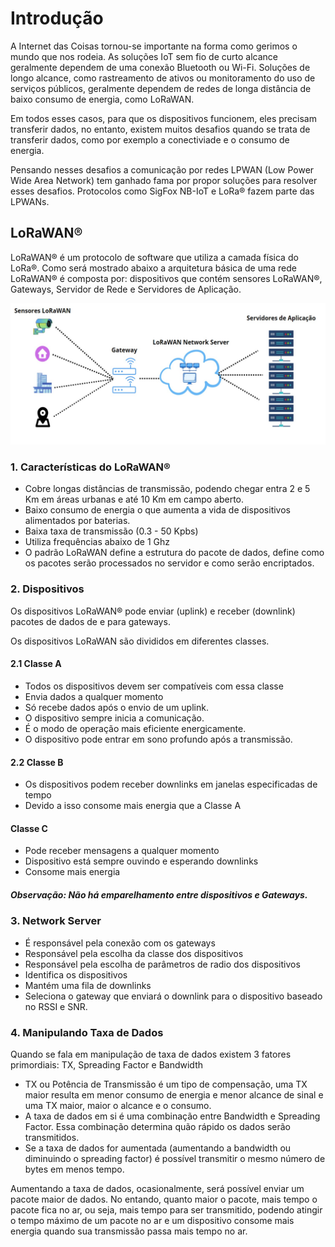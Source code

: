# Introdução
<p> A Internet das Coisas tornou-se importante na forma como gerimos o mundo que nos rodeia. As soluções IoT sem fio de curto alcance geralmente dependem de uma conexão Bluetooth ou Wi-Fi.
Soluções de longo alcance, como rastreamento de ativos ou monitoramento do uso de serviços públicos, geralmente dependem de redes de longa distância de baixo consumo de energia, como LoRaWAN.</p>

<p>Em todos esses casos, para que os dispositivos funcionem, eles precisam transferir dados, no entanto, existem muitos desafios quando se trata de transferir dados, como por exemplo a conectiviade e o consumo de energia.</p>

<p>Pensando nesses desafios a comunicação por redes LPWAN (Low Power Wide Area Network) tem ganhado fama por propor soluções para resolver esses desafios. Protocolos como SigFox NB-IoT e LoRa®
fazem parte das LPWANs.</p>


## LoRaWAN®
<p>LoRaWAN® é um protocolo de software que utiliza a camada física do LoRa®. Como será mostrado abaixo a arquitetura básica de uma rede LoRaWAN® é composta por: dispositivos que contém sensores LoRaWAN®, Gateways, Servidor de Rede e Servidores de Aplicação.</p>

![Image](https://github.com/MateusFreitas-C/LoRaWAN/blob/main/img/architeture.jpeg)

### 1. Características do LoRaWAN®

* Cobre longas distâncias de transmissão, podendo chegar entra 2 e 5 Km em áreas urbanas e até 10 Km em campo aberto.
* Baixo consumo de energia o que aumenta a vida de dispositivos alimentados por baterias.
* Baixa taxa de transmissão (0.3 - 50 Kpbs)
* Utiliza frequências abaixo de 1 Ghz
* O padrão LoRaWAN define a estrutura do pacote de dados, define como os pacotes serão processados no servidor e como serão encriptados.

### 2. Dispositivos
<p>Os dispositivos LoRaWAN® pode enviar (uplink) e receber (downlink) pacotes de dados de e para gateways.</p>

<p>Os dispositivos LoRaWAN são divididos em diferentes classes.</p>

#### 2.1 Classe A
* Todos os dispositivos devem ser compatíveis com essa classe
* Envia dados a qualquer momento
* Só recebe dados após o envio de um uplink.
* O dispositivo sempre inicia a comunicação.
* É o modo de operação mais eficiente energicamente.
* O dispositivo pode entrar em sono profundo após a transmissão.

#### 2.2 Classe B
* Os dispositivos podem receber downlinks em janelas especificadas de tempo
* Devido a isso consome mais energia que a Classe A

#### Classe C
* Pode receber mensagens a qualquer momento
* Dispositivo está sempre ouvindo e esperando downlinks
* Consome mais energia

##### Observação: Não há emparelhamento entre dispositivos e Gateways.

### 3. Network Server
* É responsável pela conexão com os gateways
* Responsável pela escolha da classe dos dispositivos
* Responsável pela escolha de parâmetros de radio dos dispositivos
* Identifica os dispositivos
* Mantém uma fila de downlinks
* Seleciona o gateway que enviará o downlink para o dispositivo baseado no RSSI e SNR.

### 4. Manipulando Taxa de Dados
<p>Quando se fala em manipulação de taxa de dados existem 3 fatores primordiais: TX, Spreading Factor e Bandwidth</p>

* TX ou Potência de Transmissão é um tipo de compensação, uma TX maior resulta em menor consumo de energia e menor alcance de sinal e uma TX maior, maior o alcance e o consumo.
* A taxa de dados em si é uma combinação entre Bandwidth e Spreading Factor. Essa combinação determina quão rápido os dados serão transmitidos.
* Se a taxa de dados for aumentada (aumentando a bandwidth ou diminuindo o spreading factor) é possível transmitir o mesmo número de bytes em menos tempo.

<p>Aumentando a taxa de dados, ocasionalmente, será possível enviar um pacote maior de dados. No entando, quanto maior o pacote, mais tempo o pacote fica no ar, ou seja, mais tempo para
ser transmitido, podendo atingir o tempo máximo de um pacote no ar e um dispositivo consome mais energia quando sua transmissão passa mais tempo no ar.</p>
